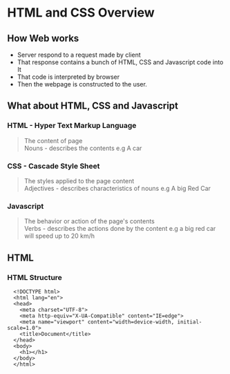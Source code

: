 # HTML and CSS Overview

## How Web works
- Server respond to a request made by client
- That response contains a bunch of HTML, CSS and Javascript code into It
- That code is interpreted by browser
- Then the webpage is constructed to the user.

## What about HTML, CSS and Javascript

### HTML - Hyper Text Markup Language
> The content of page <br>
> Nouns - describes the contents e.g A car
### CSS - Cascade Style Sheet
> The styles applied to the page content<br>
> Adjectives - describes characteristics of nouns e.g A big Red Car
### Javascript
> The behavior or action of the page's contents<br>
> Verbs - describes the actions done by the content e.g a big red car will speed up to 20 km/h

## HTML 

### HTML Structure
      <!DOCTYPE html>
      <html lang="en">
      <head>
        <meta charset="UTF-8">
        <meta http-equiv="X-UA-Compatible" content="IE=edge">
        <meta name="viewport" content="width=device-width, initial-scale=1.0">
        <title>Document</title>
      </head>
      <body>
        <h1></h1>  
      </body>
      </html>
